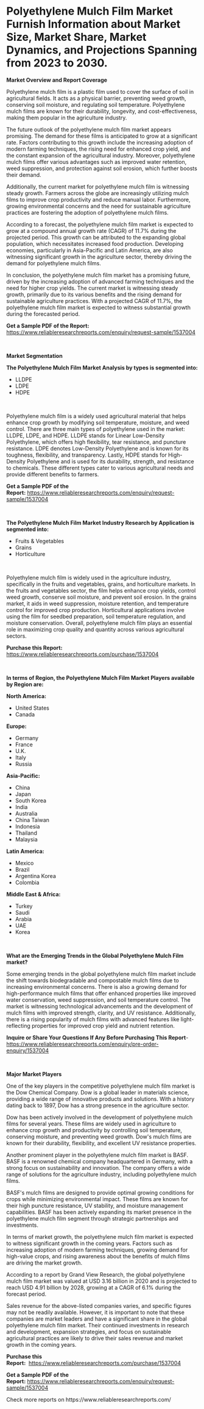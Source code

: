 <p><h1>Polyethylene Mulch Film Market Furnish Information about Market Size, Market Share, Market Dynamics, and Projections Spanning from 2023 to 2030.</h1></p><p><strong>Market Overview and Report Coverage</strong></p>
<p><p>Polyethylene mulch film is a plastic film used to cover the surface of soil in agricultural fields. It acts as a physical barrier, preventing weed growth, conserving soil moisture, and regulating soil temperature. Polyethylene mulch films are known for their durability, longevity, and cost-effectiveness, making them popular in the agriculture industry.</p><p>The future outlook of the polyethylene mulch film market appears promising. The demand for these films is anticipated to grow at a significant rate. Factors contributing to this growth include the increasing adoption of modern farming techniques, the rising need for enhanced crop yield, and the constant expansion of the agricultural industry. Moreover, polyethylene mulch films offer various advantages such as improved water retention, weed suppression, and protection against soil erosion, which further boosts their demand.</p><p>Additionally, the current market for polyethylene mulch film is witnessing steady growth. Farmers across the globe are increasingly utilizing mulch films to improve crop productivity and reduce manual labor. Furthermore, growing environmental concerns and the need for sustainable agriculture practices are fostering the adoption of polyethylene mulch films.</p><p>According to a forecast, the polyethylene mulch film market is expected to grow at a compound annual growth rate (CAGR) of 11.7% during the projected period. This growth can be attributed to the expanding global population, which necessitates increased food production. Developing economies, particularly in Asia-Pacific and Latin America, are also witnessing significant growth in the agriculture sector, thereby driving the demand for polyethylene mulch films.</p><p>In conclusion, the polyethylene mulch film market has a promising future, driven by the increasing adoption of advanced farming techniques and the need for higher crop yields. The current market is witnessing steady growth, primarily due to its various benefits and the rising demand for sustainable agriculture practices. With a projected CAGR of 11.7%, the polyethylene mulch film market is expected to witness substantial growth during the forecasted period.</p></p>
<p><strong>Get a Sample PDF of the Report:</strong> <a href="https://www.reliableresearchreports.com/enquiry/request-sample/1537004">https://www.reliableresearchreports.com/enquiry/request-sample/1537004</a></p>
<p>&nbsp;</p>
<p><strong>Market Segmentation</strong></p>
<p><strong>The Polyethylene Mulch Film Market Analysis by types is segmented into:</strong></p>
<p><ul><li>LLDPE</li><li>LDPE</li><li>HDPE</li></ul></p>
<p>&nbsp;</p>
<p><p>Polyethylene mulch film is a widely used agricultural material that helps enhance crop growth by modifying soil temperature, moisture, and weed control. There are three main types of polyethylene used in the market: LLDPE, LDPE, and HDPE. LLDPE stands for Linear Low-Density Polyethylene, which offers high flexibility, tear resistance, and puncture resistance. LDPE denotes Low-Density Polyethylene and is known for its toughness, flexibility, and transparency. Lastly, HDPE stands for High-Density Polyethylene and is used for its durability, strength, and resistance to chemicals. These different types cater to various agricultural needs and provide different benefits to farmers.</p></p>
<p><strong>Get a Sample PDF of the Report:</strong>&nbsp;<a href="https://www.reliableresearchreports.com/enquiry/request-sample/1537004">https://www.reliableresearchreports.com/enquiry/request-sample/1537004</a></p>
<p>&nbsp;</p>
<p><strong>The Polyethylene Mulch Film Market Industry Research by Application is segmented into:</strong></p>
<p><ul><li>Fruits & Vegetables</li><li>Grains</li><li>Horticulture</li></ul></p>
<p>&nbsp;</p>
<p><p>Polyethylene mulch film is widely used in the agriculture industry, specifically in the fruits and vegetables, grains, and horticulture markets. In the fruits and vegetables sector, the film helps enhance crop yields, control weed growth, conserve soil moisture, and prevent soil erosion. In the grains market, it aids in weed suppression, moisture retention, and temperature control for improved crop production. Horticultural applications involve using the film for seedbed preparation, soil temperature regulation, and moisture conservation. Overall, polyethylene mulch film plays an essential role in maximizing crop quality and quantity across various agricultural sectors.</p></p>
<p><strong>Purchase this Report:</strong>&nbsp; <a href="https://www.reliableresearchreports.com/purchase/1537004">https://www.reliableresearchreports.com/purchase/1537004</a></p>
<p>&nbsp;</p>
<p><strong>In terms of Region, the Polyethylene Mulch Film Market Players available by Region are:</strong></p>
<p>
    <p> <strong> North America: </strong>
        <ul>
            <li>United States</li>
            <li>Canada</li>
        </ul>
        </p> 
    <p> <strong> Europe: </strong>
        <ul>
            <li>Germany</li>
            <li>France</li>
            <li>U.K.</li>
            <li>Italy</li>
            <li>Russia</li>
        </ul>
        </p> 
    <p> <strong> Asia-Pacific: </strong>
        <ul>
            <li>China</li>
            <li>Japan</li>
            <li>South Korea</li>
            <li>India</li>
            <li>Australia</li>
            <li>China Taiwan</li>
            <li>Indonesia</li>
            <li>Thailand</li>
            <li>Malaysia</li>
        </ul>
        </p> 
    <p> <strong> Latin America: </strong>
        <ul>
            <li>Mexico</li>
            <li>Brazil</li>
            <li>Argentina Korea</li>
            <li>Colombia</li>
        </ul>
        </p> 
    <p> <strong> Middle East & Africa: </strong>
        <ul>
            <li>Turkey</li>
            <li>Saudi</li>
            <li>Arabia</li>
            <li>UAE</li>
            <li>Korea</li>
        </ul>
    </p>
    </p>
<p>&nbsp;</p>
<p><strong>What are the Emerging Trends in the Global Polyethylene Mulch Film market?</strong></p>
<p><p>Some emerging trends in the global polyethylene mulch film market include the shift towards biodegradable and compostable mulch films due to increasing environmental concerns. There is also a growing demand for high-performance mulch films that offer enhanced properties like improved water conservation, weed suppression, and soil temperature control. The market is witnessing technological advancements and the development of mulch films with improved strength, clarity, and UV resistance. Additionally, there is a rising popularity of mulch films with advanced features like light-reflecting properties for improved crop yield and nutrient retention.</p></p>
<p><strong>Inquire or Share Your Questions If Any Before Purchasing This Report</strong>- <a href="https://www.reliableresearchreports.com/enquiry/pre-order-enquiry/1537004">https://www.reliableresearchreports.com/enquiry/pre-order-enquiry/1537004</a></p>
<p>&nbsp;</p>
<p><strong>Major Market Players</strong></p>
<p><p>One of the key players in the competitive polyethylene mulch film market is the Dow Chemical Company. Dow is a global leader in materials science, providing a wide range of innovative products and solutions. With a history dating back to 1897, Dow has a strong presence in the agriculture sector.</p><p>Dow has been actively involved in the development of polyethylene mulch films for several years. These films are widely used in agriculture to enhance crop growth and productivity by controlling soil temperature, conserving moisture, and preventing weed growth. Dow's mulch films are known for their durability, flexibility, and excellent UV resistance properties.</p><p>Another prominent player in the polyethylene mulch film market is BASF. BASF is a renowned chemical company headquartered in Germany, with a strong focus on sustainability and innovation. The company offers a wide range of solutions for the agriculture industry, including polyethylene mulch films.</p><p>BASF's mulch films are designed to provide optimal growing conditions for crops while minimizing environmental impact. These films are known for their high puncture resistance, UV stability, and moisture management capabilities. BASF has been actively expanding its market presence in the polyethylene mulch film segment through strategic partnerships and investments.</p><p>In terms of market growth, the polyethylene mulch film market is expected to witness significant growth in the coming years. Factors such as increasing adoption of modern farming techniques, growing demand for high-value crops, and rising awareness about the benefits of mulch films are driving the market growth.</p><p>According to a report by Grand View Research, the global polyethylene mulch film market was valued at USD 3.16 billion in 2020 and is projected to reach USD 4.91 billion by 2028, growing at a CAGR of 6.1% during the forecast period.</p><p>Sales revenue for the above-listed companies varies, and specific figures may not be readily available. However, it is important to note that these companies are market leaders and have a significant share in the global polyethylene mulch film market. Their continued investments in research and development, expansion strategies, and focus on sustainable agricultural practices are likely to drive their sales revenue and market growth in the coming years.</p></p>
<p><strong>Purchase this Report:</strong>&nbsp;&nbsp;<a href="https://www.reliableresearchreports.com/purchase/1537004">https://www.reliableresearchreports.com/purchase/1537004</a></p>
<p></p>
<p><strong>Get a Sample PDF of the Report:</strong>&nbsp;<a href="https://www.reliableresearchreports.com/enquiry/request-sample/1537004">https://www.reliableresearchreports.com/enquiry/request-sample/1537004</a></p>
<p>Check more reports on https://www.reliableresearchreports.com/</p>